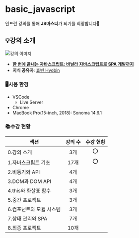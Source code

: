 # basic_javascript
인프런 강의를 통해 **JS마스터**가 되기를 희망합니다🤩

## 💡강의 소개
![강의 이미지](https://velog.velcdn.com/images/hbin12212/post/6c7b0720-7c69-474d-ad11-9f3911c5afaa/image.png)
- [**한 번에 끝내는 자바스크립트: 바닐라 자바스크립트로 SPA 개발까지**](https://cdn.inflearn.com/public/courses/334301/cover/bfcda4e6-2a37-4e50-97a2-a44d38c30345/334301.png?w=420, "기본 문법부터 심화 개념까지 학습하면서, 바닐라 자바스크립트로 SPA를 개발해 봅시다🔥")
- **지식 공유자**: [효빈 Hyobin](https://www.inflearn.com/users/849109/@hyobb)

### 🖥️사용 환경
- VSCode
  - Live Server
- Chrome
- MacBook Pro(15-inch, 2018): Sonoma 14.6.1

### 📚수강 현황
|섹션|강의 수|수강 현황|
|-|:-:|:-:|
|0.강의 소개|3개|⭕️|
|1.자바스크립트 기초|17개|⭕️|
|2.비동기와 API|4개||
|3.DOM과 DOM API|4개||
|4.this와 화살표 함수|3개||
|5.중간 프로젝트|3개||
|6.컴포넌트와 모듈 시스템|3개||
|7.상태 관리와 SPA|7개||
|8.최종 프로젝트|10개||
